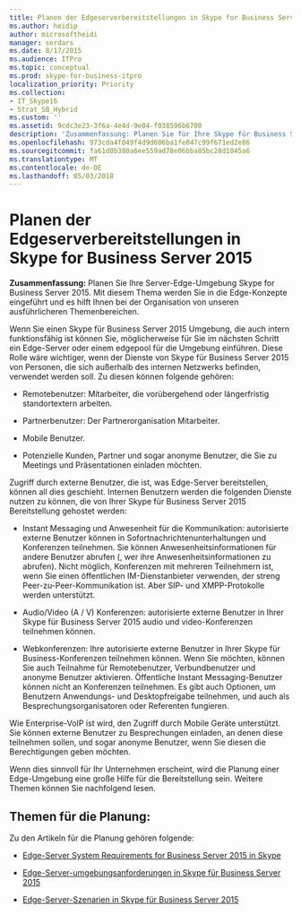 ```yaml
---
title: Planen der Edgeserverbereitstellungen in Skype for Business Server 2015
ms.author: heidip
author: microsoftheidi
manager: serdars
ms.date: 8/17/2015
ms.audience: ITPro
ms.topic: conceptual
ms.prod: skype-for-business-itpro
localization_priority: Priority
ms.collection:
- IT_Skype16
- Strat_SB_Hybrid
ms.custom: ''
ms.assetid: 9cdc3e23-3f6a-4e4d-9e04-f038596b6700
description: 'Zusammenfassung: Planen Sie für Ihre Skype für Business Server 2015 Server Edge-Umgebung. Mit diesem Thema werden Sie in die Edge-Konzepte eingeführt und es hilft Ihnen bei der Organisation von unseren ausführlicheren Themenbereichen.'
ms.openlocfilehash: 973cda4f049f4d9d606ba1fe047c99f671ed2e86
ms.sourcegitcommit: fa61d0b380a6ee559ad78e06bba85bc28d1045a6
ms.translationtype: MT
ms.contentlocale: de-DE
ms.lasthandoff: 05/03/2018
---
```

# <a name="plan-for-edge-server-deployments-in-skype-for-business-server-2015"></a>Planen der Edgeserverbereitstellungen in Skype for Business Server 2015
 
**Zusammenfassung:** Planen Sie Ihre Server-Edge-Umgebung Skype for Business Server 2015. Mit diesem Thema werden Sie in die Edge-Konzepte eingeführt und es hilft Ihnen bei der Organisation von unseren ausführlicheren Themenbereichen.
  
Wenn Sie einen Skype für Business Server 2015 Umgebung, die auch intern funktionsfähig ist können Sie, möglicherweise für Sie im nächsten Schritt ein Edge-Server oder einem edgepool für die Umgebung einführen. Diese Rolle wäre wichtiger, wenn der Dienste von Skype für Business Server 2015 von Personen, die sich außerhalb des internen Netzwerks befinden, verwendet werden soll. Zu diesen können folgende gehören:
  
- Remotebenutzer: Mitarbeiter, die vorübergehend oder längerfristig standortextern arbeiten.
    
- Partnerbenutzer: Der Partnerorganisation Mitarbeiter.
    
- Mobile Benutzer.
    
- Potenzielle Kunden, Partner und sogar anonyme Benutzer, die Sie zu Meetings und Präsentationen einladen möchten.
    
Zugriff durch externe Benutzer, die ist, was Edge-Server bereitstellen, können all dies geschieht. Internen Benutzern werden die folgenden Dienste nutzen zu können, die von Ihrer Skype für Business Server 2015 Bereitstellung gehostet werden:
  
- Instant Messaging und Anwesenheit für die Kommunikation: autorisierte externe Benutzer können in Sofortnachrichtenunterhaltungen und Konferenzen teilnehmen. Sie können Anwesenheitsinformationen für andere Benutzer abrufen (, wer ihre Anwesenheitsinformationen zu abrufen). Nicht möglich, Konferenzen mit mehreren Teilnehmern ist, wenn Sie einen öffentlichen IM-Dienstanbieter verwenden, der streng Peer-zu-Peer-Kommunikation ist. Aber SIP- und XMPP-Protokolle werden unterstützt.
    
- Audio/Video (A / V) Konferenzen: autorisierte externe Benutzer in Ihrer Skype für Business Server 2015 audio und video-Konferenzen teilnehmen können.
    
- Webkonferenzen: Ihre autorisierte externe Benutzer in Ihrer Skype für Business-Konferenzen teilnehmen können. Wenn Sie möchten, können Sie auch Teilnahme für Remotebenutzer, Verbundbenutzer und anonyme Benutzer aktivieren. Öffentliche Instant Messaging-Benutzer können nicht an Konferenzen teilnehmen. Es gibt auch Optionen, um Benutzern Anwendungs- und Desktopfreigabe teilnehmen, und auch als Besprechungsorganisatoren oder Referenten fungieren.
    
Wie Enterprise-VoIP ist wird, den Zugriff durch Mobile Geräte unterstützt. Sie können externe Benutzer zu Besprechungen einladen, an denen diese teilnehmen sollen, und sogar anonyme Benutzer, wenn Sie diesen die Berechtigungen geben möchten.
  
Wenn dies sinnvoll für Ihr Unternehmen erscheint, wird die Planung einer Edge-Umgebung eine große Hilfe für die Bereitstellung sein. Weitere Themen können Sie nachfolgend lesen.
  
## <a name="planning-topics"></a>Themen für die Planung:

Zu den Artikeln für die Planung gehören folgende:
  
- [Edge-Server System Requirements for Business Server 2015 in Skype](system-requirements.md)
    
- [Edge-Server-umgebungsanforderungen in Skype für Business Server 2015](edge-environmental-requirements.md)
    
- [Edge-Server-Szenarien in Skype für Business Server 2015](scenarios.md)
    

